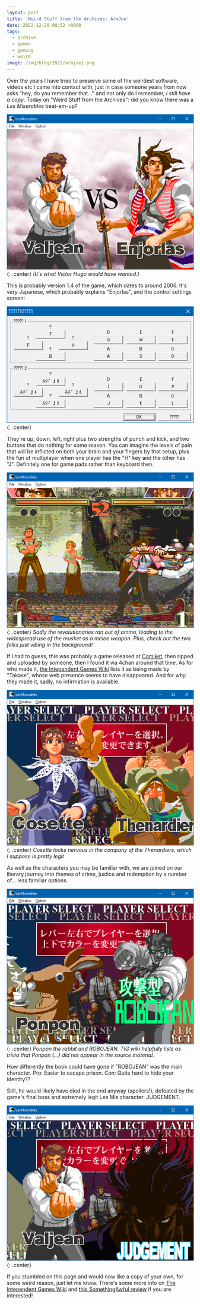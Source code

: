 ```yaml
---
layout: post
title: 'Weird Stuff from the Archives: ArmJoe'
date: 2022-12-20 08:52 +0000
tags:
  - archive
  - games
  - gaming
  - weird
image: /img/blog/2022/armjoe1.png
---
```


Over the years I have tried to preserve some of the weirdest software, videos etc I came into contact with, just in case someone years from now asks "hey, do you remember that..." and not only do I remember, *I still have a copy*. Today on "Weird Stuff from the Archives": did you know there was a *Les Miserables* beat-em-up?

![A screenshot  of a "player select" screen showing Valjean and "Enjorlas"](/img/blog/2022/armjoe1.png){: .center}
*(It's what Victor Hugo would have wanted.)*

This is probably version 1.4 of the game, which dates to around 2006. It's very Japanese, which probably explains "Enjorlas", and the control settings screen:

![A control settings screen full of badly displayed characters](/img/blog/2022/armjoe2.png){: .center}

They're up, down, left, right plus two strengths of punch and kick, and two buttons that do nothing for some reason. You can imagine the levels of pain that will be inflicted on both your brain and your fingers by that setup, plus the fun of multiplayer when one player has the "H" key and the other has "J". Definitely one for game pads rather than keyboard then.

![Enjorlas smacking Valjean with a musket](/img/blog/2022/armjoe3.png){: .center}
*Sadly the revolutionaries ran out of ammo, leading to the widespread use of the musket as a melee weapon. Plus, check out the two folks just vibing in the background!*

If I had to guess, this was probably a game released at [Comiket](https://en.wikipedia.org/wiki/Comiket), then ripped and uploaded by someone, then I found it via 4chan around that time. As for who made it, [the Intependent Games Wiki](https://tig.fandom.com/wiki/Arm_Joe) lists it as being made by "Takase", whose web presence seems to have disappeared. And for *why* they made it, sadly, no infirmation is available.

![A screenshot of a "player select" screen showing Cosette and "Thenardier"](/img/blog/2022/armjoe5.png){: .center}
*Cosette looks nervous in the company of the Thenardiers, which I suppose is pretty legit*

As well as the characters you may be familiar with, we are joined on our literary journey into themes of crime, justice and redemption by a number of... less familiar options.

![A screenshot of a "player select" screen showing "Ponpon" and "ROBOJEAN"](/img/blog/2022/armjoe4.png){: .center}
*Ponpon the rabbit and ROBOJEAN. TIG wiki helpfully lists as trivia that Ponpon (...) did not appear in the source material.*

How differently the book could have gone if "ROBOJEAN" was the main character. Pro: Easier to escape prison. Con: Quite hard to hide your identity??

Still, he would likely have died in the end anyway (spoilers!), defeated by the game's final boss and extremely legit Les Mis character: JUDGEMENT.

![A screenshot of a "player select" screen showing Valjean and "JUDGEMENT"](/img/blog/2022/armjoe6.png){: .center}

If you stumbled on this page and would now like a copy of your own, for some weird reason, just let me know. There's some more info on [The Intependent Games Wiki](https://tig.fandom.com/wiki/Arm_Joe) and [this SomethingAwful review](https://www.somethingawful.com/rom-pit/arm-joe-miserables/) if you are interested!
